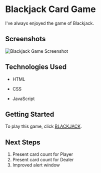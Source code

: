 # Blackjack Card Game

I've always enjoyed the game of Blackjack.

## Screenshots 

![Blackjack Game Screenshot](https://i.imgur.com/umbRjai.png)

## Technologies Used

* HTML

* CSS

* JavaScript


## Getting Started

To play this game, click [BLACKJACK](https://tawlur.github.io/Project-1-BlackJack/).

## Next Steps

1. Present card count for Player
2. Present card count for Dealer
3. Improved alert window 



